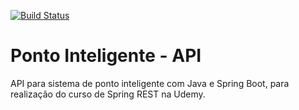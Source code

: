 [![Build Status](https://travis-ci.org/AndersonCRocha/ponto-inteligente-api.svg?branch=master)](https://travis-ci.org/AndersonCRocha/ponto-inteligente-api)
# Ponto Inteligente - API
API para sistema de ponto inteligente com Java e Spring Boot, para realização do curso de Spring REST na Udemy.
